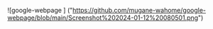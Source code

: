 
![google-webpage  ] ("https://github.com/mugane-wahome/google-webpage/blob/main/Screenshot%202024-01-12%20080501.png")
